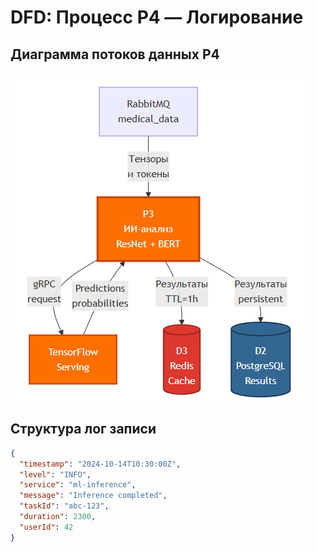 # DFD: Процесс P4 — Логирование

## Диаграмма потоков данных P4

![Диаграмма](img/diagrams/dfd-p4.png)

## Структура лог записи

```json
{
  "timestamp": "2024-10-14T10:30:00Z",
  "level": "INFO",
  "service": "ml-inference",
  "message": "Inference completed",
  "taskId": "abc-123",
  "duration": 2300,
  "userId": 42
}
```

